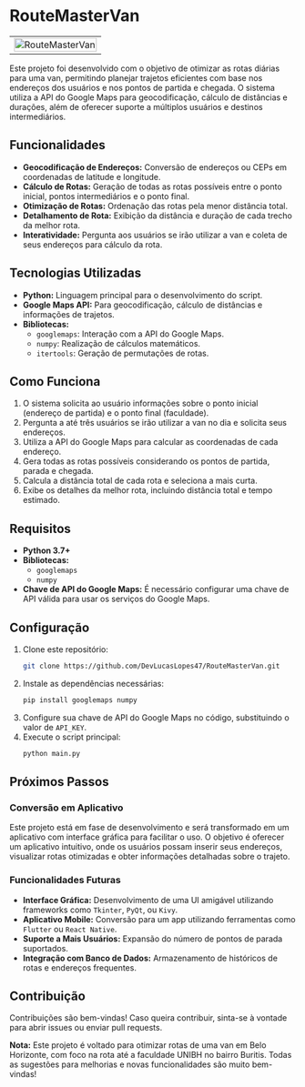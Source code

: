 # RouteMasterVan
<table>
  <tr>
    <td align="center" colspan="2">
      <img src="https://github.com/user-attachments/assets/dc665467-7900-4c15-b862-550b65d31030" alt="RouteMasterVan" style="width: 100%; height: auto;">
    </td>
  </tr>
</table>
Este projeto foi desenvolvido com o objetivo de otimizar as rotas diárias para uma van, permitindo planejar trajetos eficientes com base nos endereços dos usuários e nos pontos de partida e chegada. O sistema utiliza a API do Google Maps para geocodificação, cálculo de distâncias e durações, além de oferecer suporte a múltiplos usuários e destinos intermediários.

## Funcionalidades

- **Geocodificação de Endereços:** Conversão de endereços ou CEPs em coordenadas de latitude e longitude.
- **Cálculo de Rotas:** Geração de todas as rotas possíveis entre o ponto inicial, pontos intermediários e o ponto final.
- **Otimização de Rotas:** Ordenação das rotas pela menor distância total.
- **Detalhamento de Rota:** Exibição da distância e duração de cada trecho da melhor rota.
- **Interatividade:** Pergunta aos usuários se irão utilizar a van e coleta de seus endereços para cálculo da rota.

## Tecnologias Utilizadas

- **Python:** Linguagem principal para o desenvolvimento do script.
- **Google Maps API:** Para geocodificação, cálculo de distâncias e informações de trajetos.
- **Bibliotecas:**
  - `googlemaps`: Interação com a API do Google Maps.
  - `numpy`: Realização de cálculos matemáticos.
  - `itertools`: Geração de permutações de rotas.

## Como Funciona

1. O sistema solicita ao usuário informações sobre o ponto inicial (endereço de partida) e o ponto final (faculdade).
2. Pergunta a até três usuários se irão utilizar a van no dia e solicita seus endereços.
3. Utiliza a API do Google Maps para calcular as coordenadas de cada endereço.
4. Gera todas as rotas possíveis considerando os pontos de partida, parada e chegada.
5. Calcula a distância total de cada rota e seleciona a mais curta.
6. Exibe os detalhes da melhor rota, incluindo distância total e tempo estimado.

## Requisitos

- **Python 3.7+**
- **Bibliotecas:**
  - `googlemaps`
  - `numpy`
- **Chave de API do Google Maps:** É necessário configurar uma chave de API válida para usar os serviços do Google Maps.

## Configuração

1. Clone este repositório:
   ```bash
   git clone https://github.com/DevLucasLopes47/RouteMasterVan.git
   ```
2. Instale as dependências necessárias:
   ```bash
   pip install googlemaps numpy
   ```
3. Configure sua chave de API do Google Maps no código, substituindo o valor de `API_KEY`.
4. Execute o script principal:
   ```bash
   python main.py
   ```

## Próximos Passos

### Conversão em Aplicativo
Este projeto está em fase de desenvolvimento e será transformado em um aplicativo com interface gráfica para facilitar o uso. O objetivo é oferecer um aplicativo intuitivo, onde os usuários possam inserir seus endereços, visualizar rotas otimizadas e obter informações detalhadas sobre o trajeto.

### Funcionalidades Futuras
- **Interface Gráfica:** Desenvolvimento de uma UI amigável utilizando frameworks como `Tkinter`, `PyQt`, ou `Kivy`.
- **Aplicativo Mobile:** Conversão para um app utilizando ferramentas como `Flutter` ou `React Native`.
- **Suporte a Mais Usuários:** Expansão do número de pontos de parada suportados.
- **Integração com Banco de Dados:** Armazenamento de históricos de rotas e endereços frequentes.

## Contribuição
Contribuições são bem-vindas! Caso queira contribuir, sinta-se à vontade para abrir issues ou enviar pull requests.

**Nota:** Este projeto é voltado para otimizar rotas de uma van em Belo Horizonte, com foco na rota até a faculdade UNIBH no bairro Buritis. Todas as sugestões para melhorias e novas funcionalidades são muito bem-vindas!

